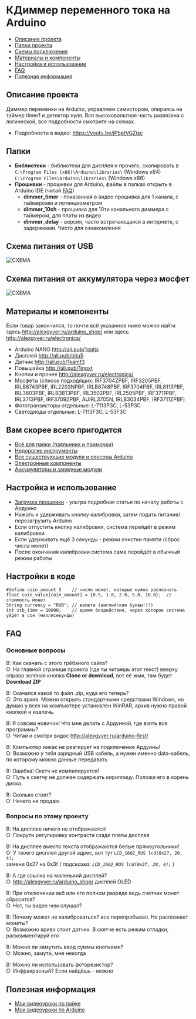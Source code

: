 # КДиммер переменного тока на Arduino
* [Описание проекта](#chapter-0)
* [Папки проекта](#chapter-1)
* [Схемы подключения](#chapter-2)
* [Материалы и компоненты](#chapter-3)
* [Настройка и использование](#chapter-4)
* [FAQ](#chapter-5)
* [Полезная информация](#chapter-6)

<a id="chapter-0"></a>
## Описание проекта
Диммер переменки на Arduino, управляем симистором, опираясь на таймер timer1 и детектор нуля. Вся высоковольтная часть развязана с логической, все подробности смотрите на схемах.
- Подробности в видео: https://youtu.be/jPbptVGZisc

<a id="chapter-1"></a>
## Папки
- **Библиотеки** - библиотеки для дисплея и прочего, скопировать в  
`C:\Program Files (x86)\Arduino\libraries\` (Windows x64)  
`C:\Program Files\Arduino\libraries\` (Windows x86)
- **Прошивки** - прошивки для Arduino, файлы в папках открыть в Arduino IDE (читай [FAQ](#chapter-5))
  + **dimmer_timer** - показанная в видео прошивка для 1 канала, с таймеромм и потенциометром
  + **dimmer_10ch** - прошивка для 10ти канального диммера с таймером, для платы из видео
  + **dimmer_delay** - версия, часто встречающаяся в интернете, с задержками. Чисто для ознакомления

<a id="chapter-2"></a>
## Схема питания от USB
![СХЕМА](https://github.com/AlexGyver/MoneyBox_counter/blob/master/scheme1.jpg)

## Схема питания от аккумулятора через мосфет
![СХЕМА](https://github.com/AlexGyver/MoneyBox_counter/blob/master/scheme2.jpg)

<a id="chapter-3"></a>
## Материалы и компоненты
Если товар закончился, то почти всё указанное ниже можно найти здесь http://alexgyver.ru/arduino_shop/ или здесь http://alexgyver.ru/electronics/

* Arduino NANO http://ali.pub/1qqtjx
* Дисплей http://ali.pub/oitu5
* Датчик http://ali.pub/1kamf3
* Повышайка http://ali.pub/1ingxt
* Кнопки и прочее http://alexgyver.ru/electronics/
* Мосфеты (список подходящих: IRF3704ZPBF, IRF3205PBF, IRLB8743PBF, IRL2203NPBF, IRLB8748PBF, IRF3704PBF, IRL8113PBF, IRL3803PBF, IRLB3813PBF, IRL3502PBF, IRL2505PBF, IRF3711PBF, IRL3713PBF, IRF3709ZPBF, AUIRL3705N, IRLB3034PBF, IRF3711ZPBF)
* Фототранзисторы отдельные: L-7113P3C, L-53P3C
* Светодиоды отдельные: L-7113F3C, L-53F3C

## Вам скорее всего пригодится
* [Всё для пайки (паяльники и примочки)](http://alexgyver.ru/all-for-soldering/)
* [Недорогие инструменты](http://alexgyver.ru/my_instruments/)
* [Все существующие модули и сенсоры Arduino](http://alexgyver.ru/arduino_shop/)
* [Электронные компоненты](http://alexgyver.ru/electronics/)
* [Аккумуляторы и зарядные модули](http://alexgyver.ru/18650/)

<a id="chapter-4"></a>
## Настройка и использование
* [Загрузка прошивки](http://alexgyver.ru/arduino-first/) - ультра подробная статья по началу работы с Ардуино
* Нажать и удерживать кнопку калибровки, затем подать питание/перезагрузить Arduino
* Если отпустить кнопку калибровки, система перейдёт в режим калибровки
* Если удерживать ещё 3 секунды - режим очистки памяти (сброс числа монет)
* После окончания калибровки система сама перейдёт в обычный режим работы

## Настройки в коде
    #define coin_amount 5    // число монет, которые нужно распознать
    float coin_value[coin_amount] = {0.5, 1.0, 2.0, 5.0, 10.0};  // стоимость монет
    String currency = "RUB"; // валюта (английские буквы!!!)
    int stb_time = 10000;    // время бездействия, через которое система уйдёт в сон (миллисекунды)

<a id="chapter-5"></a>
## FAQ
### Основные вопросы
В: Как скачать с этого грёбаного сайта?  
О: На главной странице проекта (где ты читаешь этот текст) вверху справа зелёная кнопка **Clone or download**, вот её жми, там будет **Download ZIP**

В: Скачался какой то файл .zip, куда его теперь?  
О: Это архив. Можно открыть стандартными средствами Windows, но думаю у всех на компьютере установлен WinRAR, архив нужно правой кнопкой и извлечь.

В: Я совсем новичок! Что мне делать с Ардуиной, где взять все программы?  
О: Читай и смотри видос http://alexgyver.ru/arduino-first/

В: Компьютер никак не реагирует на подключение Ардуины!  
О: Возможно у тебя зарядный USB кабель, а нужен именно data-кабель, по которому можно данные передавать

В: Ошибка! Скетч не компилируется!  
О: Путь к скетчу не должен содержать кириллицу. Положи его в корень диска.

В: Сколько стоит?  
О: Ничего не продаю.

### Вопросы по этому проекту
В: На дисплее ничего не отображается!  
О: Покрути регулировку контраста сзади платы дисплея
  
В: На дисплее вместо текста отображаются белые прямоугольники!  
О: У твоего дисплея другой адрес, вот тут `LCD_1602_RUS lcd(0x27, 20, 4);`  
замени 0x27 на 0x3f ( *подсказка: `LCD_1602_RUS lcd(0x3f, 20, 4);`* )
  
В: А где ссылка на маленький дисплей?  
О: http://alexgyver.ru/arduino_shop/  дисплей OLED
  
В: При отключении акб или его полном разряде ведь счетчик монет сбросится?  
О: Нет, ты видео чем слушал?
  
В: Почему может не калиброваться? все перепробывал. Не распознает монеты?  
О: Возможно криво стоит датчик. В скетче есть режим отладки, раскомментируй его
  
В: Можно ли замутить ввод суммы кнопками?  
О: Можно, замути, мне некогда
  
В: Можно ли использовать фоторезистор?  
О: Инфракрасный? Если найдёшь - можно

<a id="chapter-6"></a>
## Полезная информация
* [Мои видеоуроки по пайке](https://www.youtube.com/playlist?list=PLOT_HeyBraBuMIwfSYu7kCKXxQGsUKcqR)
* [Мои видеоуроки по Arduino](http://alexgyver.ru/arduino_lessons/)